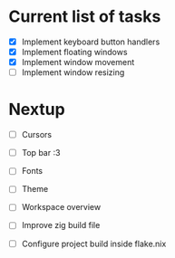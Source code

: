 # Current list of tasks
- [x] Implement keyboard button handlers
- [x] Implement floating windows
- [x] Implement window movement
- [ ] Implement window resizing

# Nextup
- [ ] Cursors
- [ ] Top bar :3
- [ ] Fonts
- [ ] Theme
- [ ] Workspace overview
- [ ] Improve zig build file
- [ ] Configure project build inside flake.nix

